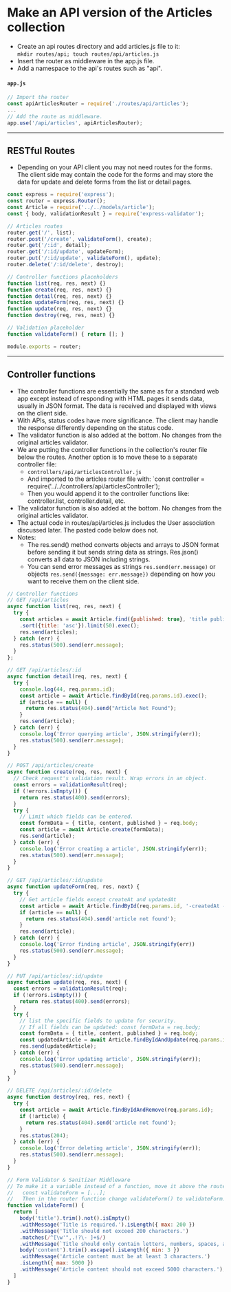 # Make an API version of the Articles collection
* Create an api routes directory and add articles.js file to it:  
`mkdir routes/api; touch routes/api/articles.js`
* Insert the router as middleware in the app.js file.
* Add a namespace to the api's routes such as "api".
#### **`app.js`**
``` js
// Import the router
const apiArticlesRouter = require('./routes/api/articles');
...
// Add the route as middleware.
app.use('/api/articles', apiArticlesRouter);
```
---
## RESTful Routes
* Depending on your API client you may not need routes for the forms. The client side may contain the code for the forms and may store the data for update and delete forms from the list or detail pages.

``` js
const express = require('express');
const router = express.Router();
const Article = require('../../models/article');
const { body, validationResult } = require('express-validator');

// Articles routes
router.get('/', list);
router.post('/create', validateForm(), create);
router.get('/:id', detail);
router.get('/:id/update', updateForm);
router.put('/:id/update', validateForm(), update);
router.delete('/:id/delete', destroy);

// Controller functions placeholders
function list(req, res, next) {}
function create(req, res, next) {}
function detail(req, res, next) {}
function updateForm(req, res, next) {}
function update(req, res, next) {}
function destroy(req, res, next) {}

// Validation placeholder
function validateForm() { return []; }

module.exports = router;
```

---
## Controller functions
* The controller functions are essentially the same as for a standard web app except instead of responding with HTML pages it sends data, usually in JSON format. The data is received and displayed with views on the client side.
* With APIs, status codes have more significance. The client may handle the response differently depending on the status code.
* The validator function is also added at the bottom. No changes from the original articles validator.
* We are putting the controller functions in the collection's router file below the routes. Another option is to move these to a separate controller file:
  * `controllers/api/articlesController.js` 
  * And imported to the articles router file with: `const controller = require('../../controllers/api/articlesController');
  * Then you would append it to the controller functions like: controller.list, controller.detail, etc.
* The validator function is also added at the bottom. No changes from the original articles validator.
* The actual code in routes/api/articles.js includes the User association discussed later. The pasted code below does not.
* Notes:
  * The res.send() method converts objects and arrays to JSON format before sending it but sends string data as strings. Res.json() converts all data to JSON including strings.
  * You can send error messages as strings `res.send(err.message)` or objects `res.send({message: err.message})` depending on how you want to receive them on the client side.

``` js
// Controller functions
// GET /api/articles
async function list(req, res, next) {
  try {
    const articles = await Article.find({published: true}, 'title published createdAt')
    .sort({title: 'asc'}).limit(50).exec();
    res.send(articles);
  } catch (err) {
    res.status(500).send(err.message);
  }
};

// GET /api/articles/:id
async function detail(req, res, next) {
  try {
    console.log(44, req.params.id);
    const article = await Article.findById(req.params.id).exec();
    if (article == null) { 
      return res.status(404).send("Article Not Found");
    }
    res.send(article);    
  } catch (err) {
    console.log('Error querying article', JSON.stringify(err));
    res.status(500).send(err.message);
  }
}

// POST /api/articles/create
async function create(req, res, next) {
  // Check request's validation result. Wrap errors in an object.
  const errors = validationResult(req);
  if (!errors.isEmpty()) {
    return res.status(400).send(errors);
  }
  try {
    // Limit which fields can be entered.
    const formData = { title, content, published } = req.body;
    const article = await Article.create(formData);
    res.send(article);
  } catch (err) {
    console.log('Error creating a article', JSON.stringify(err));
    res.status(500).send(err.message);
  }
}

// GET /api/articles/:id/update
async function updateForm(req, res, next) { 
  try {
    // Get article fields except createAt and updatedAt
    const article = await Article.findById(req.params.id, '-createdAt -updatedAt').exec();
    if (article == null) { 
      return res.status(404).send('article not found');
    }
    res.send(article); 
  } catch (err) {
    console.log('Error finding article', JSON.stringify(err))
    res.status(500).send(err.message);
  }
}

// PUT /api/articles/:id/update
async function update(req, res, next) {
  const errors = validationResult(req);
  if (!errors.isEmpty()) {
    return res.status(400).send(errors);
  }
  try {
    // list the specific fields to update for security. 
    // If all fields can be updated: const formData = req.body;
    const formData = { title, content, published } = req.body;
    const updatedArticle = await Article.findByIdAndUpdate(req.params.id, formData, {new: true});
    res.send(updatedArticle);
  } catch (err) {
    console.log('Error updating article', JSON.stringify(err));
    res.status(500).send(err.message); 
  }
}

// DELETE /api/articles/:id/delete
async function destroy(req, res, next) {
  try {
    const article = await Article.findByIdAndRemove(req.params.id);
    if (!article) {
      return res.status(404).send('article not found');
    } 
    res.status(204);
  } catch (err) {
    console.log('Error deleting article', JSON.stringify(err));
    res.status(500).send(err.message);
  }
}

// Form Validator & Sanitizer Middleware
// To make it a variable instead of a function, move it above the routes and assign it:
//   const validateForm = [...];
//   Then in the router function change validateForm() to validateForm.
function validateForm() {
  return [
    body('title').trim().not().isEmpty()
    .withMessage('Title is required.').isLength({ max: 200 })
    .withMessage('Title should not exceed 200 characters.')
    .matches(/^[\w'",.!?\- ]+$/)
    .withMessage(`Title should only contain letters, numbers, spaces, and '",.!?- characters.`),
    body('content').trim().escape().isLength({ min: 3 })
    .withMessage('Article content must be at least 3 characters.')
    .isLength({ max: 5000 })
    .withMessage('Article content should not exceed 5000 characters.'),
  ]
}
```
